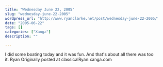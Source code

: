 ```yaml
---
title: "Wednesday June 22, 2005"
slug: "wednesday-june-22-2005"
wordpress_url: "http://www.ryanclarke.net/post/wednesday-june-22-2005/"
date: "2005-06-22"
tags: []
categories: ["Xanga"]
description: ""

---
```


I did some boating today and it was fun. And that's about all there was too it.
 Ryan
Originally posted at classicalRyan.xanga.com
